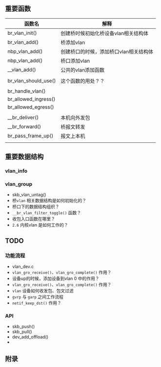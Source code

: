 

## 重要函数

| 函数名               | 解释                                   |
| -------------------- | -------------------------------------- |
| br_vlan_init()       | 创建桥时候初始化桥设备vlan相关结构体   |
| br_vlan_add()        | 桥添加vlan                             |
| nbp_vlan_add()       | 创建桥口的时候，添加桥口vlan相关结构体 |
| nbp_vlan_add()       | 桥口添加vlan                           |
| __vlan_add()         | 公共的vlan添加函数                     |
|                      |                                        |
| br_vlan_should_use() | 这个函数的用处？？                     |
|                      |                                        |
| br_handle_vlan()     |                                        |
| br_allowed_ingress() |                                        |
| br_allowed_egress()  |                                        |
|                      |                                        |
| __br_deliver()       | 本机向外发包                           |
| __br_forward()       | 桥报文转发                             |
| br_pass_frame_up()   | 报文上本机                             |
|                      |                                        |











## 重要数据结构

### vlan_info

### vlan_group







* skb_vlan_untag()
* 桥`vlan` 相关数据结构是如何初始化的？
* 桥口下的数据结构组织？
* `__br_vlan_filter_toggle()` 函数？
* 收包入口函数在哪里？
* `2.6` 内核vlan 是如何工作的？





## TODO

### 功能流程

* vlan_dev.c
* `vlan_gro_receive()`、`vlan_gro_complete()` 作用？
* 设备up的时候，添加设备到vlan 0 中的作用？
* `vlan_gro_receive()`、`vlan_gro_complete()` 作用？
* `vlan` 设备如何收发包、包文过滤
* `gvrp` 与 `garp` 之间工作流程
* `netif_keep_dst()` 作用？

### API

* skb_push()
* skb_pull()
* dev_add_offload()
* 



## 附录

